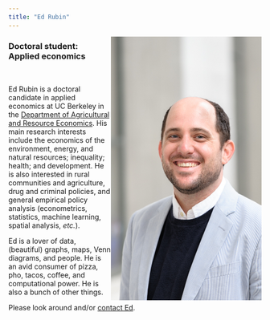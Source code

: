 ```yaml
---
title: "Ed Rubin"
---
```


<img align="right" src="Photos/edFormal2Tall.jpg" width = "300">

### Doctoral student: Applied economics

<br>
<!-- <br> -->
<!-- <br> -->
<!-- <br> -->

Ed Rubin is a doctoral candidate in applied economics at UC Berkeley in the [Department of Agricultural and Resource Economics](https://are.berkeley.edu). His main research interests include the economics of the environment, energy, and natural resources; inequality; health; and development. He is also interested in rural communities and agriculture, drug and criminal policies, and general empirical policy analysis (econometrics, statistics, machine learning, spatial analysis, _etc._).

Ed is a lover of data, (beautiful) graphs, maps, Venn diagrams, and people. He is an avid consumer of pizza, pho, tacos, coffee, and computational power. He is also a bunch of other things.

Please look around and/or [contact Ed](contact.html).

<!-- ![](Photos/theoEdRedwoods.jpg) -->
